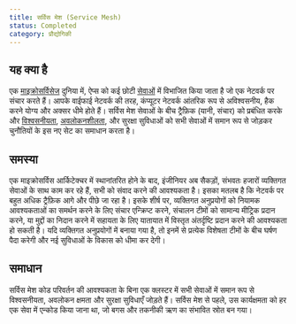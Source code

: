 ```yaml
---
title: सर्विस मेश (Service Mesh)
status: Completed
category: प्रौद्योगिकी
---
```


## यह क्या है
एक [माइक्रोसर्विसेज](/microservices/) दुनिया में, ऐप्स को कई छोटी [सेवाओं](/service/) में विभाजित किया जाता है जो एक नेटवर्क पर संचार करते हैं। आपके वाईफाई नेटवर्क की तरह, कंप्यूटर नेटवर्क आंतरिक रूप से अविश्वसनीय, हैक करने योग्य और अक्सर धीमे होते हैं। सर्विस मेश सेवाओं के बीच ट्रैफ़िक (यानी, संचार) को प्रबंधित करके और [विश्वसनीयता](/reliability/), [अवलोकनशीलता](/observability/), और सुरक्षा सुविधाओं को सभी सेवाओं में समान रूप से जोड़कर चुनौतियों के इस नए सेट का समाधान करता है।

## समस्या
एक माइक्रोसर्विस आर्किटेक्चर में स्थानांतरित होने के बाद, इंजीनियर अब सैकड़ों, संभवतः हजारों व्यक्तिगत सेवाओं के साथ काम कर रहे हैं, सभी को संवाद करने की आवश्यकता है। इसका मतलब है कि नेटवर्क पर बहुत अधिक ट्रैफ़िक आगे और पीछे जा रहा है। इसके शीर्ष पर, व्यक्तिगत अनुप्रयोगों को नियामक आवश्यकताओं का समर्थन करने के लिए संचार एन्क्रिप्ट करने, संचालन टीमों को सामान्य मीट्रिक प्रदान करने, या मुद्दों का निदान करने में सहायता के लिए यातायात में विस्तृत अंतर्दृष्टि प्रदान करने की आवश्यकता हो सकती है। यदि व्यक्तिगत अनुप्रयोगों में बनाया गया है, तो इनमें से प्रत्येक विशेषता टीमों के बीच घर्षण पैदा करेगी और नई सुविधाओं के विकास को धीमा कर देगी।

## समाधान
सर्विस मेश कोड परिवर्तन की आवश्यकता के बिना एक क्लस्टर में सभी सेवाओं में समान रूप से विश्वसनीयता, अवलोकन क्षमता और सुरक्षा सुविधाएँ जोड़ते हैं। सर्विस मेश से पहले, उस कार्यक्षमता को हर एक सेवा में एन्कोड किया जाना था, जो बगस और तकनीकी ऋण का संभावित स्रोत बन गया।
